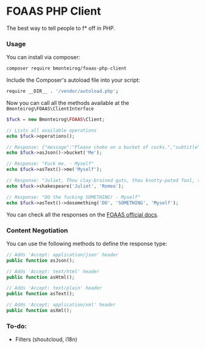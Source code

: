 # FOAAS PHP Client

The best way to tell people to f* off in PHP.

### Usage

You can install via composer:

```bash
composer require bmonteirog/foaas-php-client
```

Include the Composer's autoload file into your script:
```bash
require __DIR__ . '/vendor/autoload.php';
```

Now you can call all the methods available at the `Bmonteirog\FOAAS\ClientInterface`

```php
$fuck = new Bmonteirog\FOAAS\Client;

// Lists all available operations
echo $fuck->operations();

// Response: {"message":"Please choke on a bucket of cocks.","subtitle":"- Me"}
echo $fuck->asJson()->bucket('Me');

// Response: "Fuck me. - Myself"
echo $fuck->asText()->me('Myself');

// Response: "Juliet, Thou clay-brained guts, thou knotty-pated fool, thou whoreson obscene greasy tallow-catch! - Romeo"
echo $fuck->shakespeare('Juliet', 'Romeo');

// Response: "DO the fucking SOMETHING! - Myself"
echo $fuck->asText()->dosomething('DO', 'SOMETHING', 'Myself');
```

You can check all the responses on the [FOAAS official docs](https://www.foaas.com/).

### Content Negotiation

You can use the following methods to define the response type:

```php
// Adds 'Accept: application/json' header
public function asJson();

// Adds 'Accept: text/html' header
public function asHtml();

// Adds 'Accept: text/plain' header
public function asText();

// Adds 'Accept: application/xml' header
public function asXml();
```

### To-do:

- Filters (shoutcloud, i18n)
